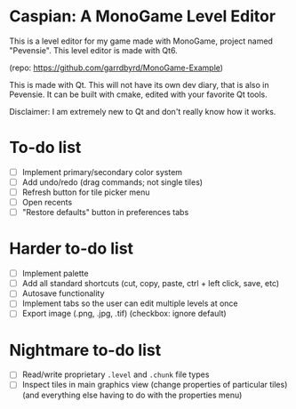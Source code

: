 # Caspian: A MonoGame Level Editor
This is a level editor for my game made with MonoGame, project named "Pevensie". This level editor is made with Qt6.

(repo: https://github.com/garrdbyrd/MonoGame-Example)

This is made with Qt. This will not have its own dev diary, that is also in Pevensie. It can be built with cmake, edited with your favorite Qt tools.

Disclaimer: I am extremely new to Qt and don't really know how it works.

# To-do list
- [ ] Implement primary/secondary color system
- [ ] Add undo/redo (drag commands; not single tiles)
- [ ] Refresh button for tile picker menu
- [ ] Open recents
- [ ] "Restore defaults" button in preferences tabs

# Harder to-do list
- [ ] Implement palette
- [ ] Add all standard shortcuts (cut, copy, paste, ctrl + left click, save, etc)
- [ ] Autosave functionality
- [ ] Implement tabs so the user can edit multiple levels at once
- [ ] Export image (.png, .jpg, .tif) (checkbox: ignore default)

# Nightmare to-do list
- [ ] Read/write proprietary `.level` and `.chunk` file types
- [ ] Inspect tiles in main graphics view (change properties of particular tiles) (and everything else having to do with the properties menu)